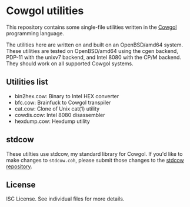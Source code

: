 Cowgol utilities
================
This repository contains some single-file utilities written in the
[Cowgol](http://cowlark.com/cowgol/) programming language.

The utilities here are written on and built on an OpenBSD/amd64
system. These utilities are tested on OpenBSD/amd64 using the cgen
backend, PDP-11 with the unixv7 backend, and Intel 8080 with the
CP/M backend. They should work on all supported Cowgol systems.

Utilities list
--------------
* bin2hex.cow: Binary to Intel HEX converter
* bfc.cow: Brainfuck to Cowgol transpiler
* cat.cow: Clone of Unix cat(1) utility
* cowdis.cow: Intel 8080 disassembler
* hexdump.cow: Hexdump utility

stdcow
------
These utilties use stdcow, my standard library for Cowgol.
If you'd like to make changes to `stdcow.coh`, please submit those
changes to the [stdcow repository](https://github.com/ibara/stdcow).

License
-------
ISC License. See individual files for more details.
